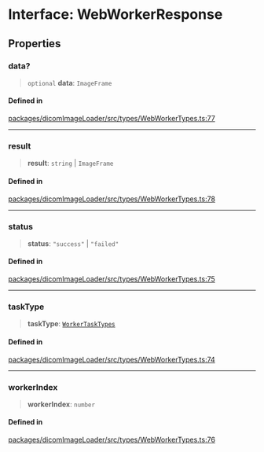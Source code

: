# Interface: WebWorkerResponse

## Properties

### data?

> `optional` **data**: `ImageFrame`

#### Defined in

[packages/dicomImageLoader/src/types/WebWorkerTypes.ts:77](https://github.com/cornerstonejs/cornerstone3D/blob/5addf8e516390235f8a3d16ccc818957013f098f/packages/dicomImageLoader/src/types/WebWorkerTypes.ts#L77)

***

### result

> **result**: `string` \| `ImageFrame`

#### Defined in

[packages/dicomImageLoader/src/types/WebWorkerTypes.ts:78](https://github.com/cornerstonejs/cornerstone3D/blob/5addf8e516390235f8a3d16ccc818957013f098f/packages/dicomImageLoader/src/types/WebWorkerTypes.ts#L78)

***

### status

> **status**: `"success"` \| `"failed"`

#### Defined in

[packages/dicomImageLoader/src/types/WebWorkerTypes.ts:75](https://github.com/cornerstonejs/cornerstone3D/blob/5addf8e516390235f8a3d16ccc818957013f098f/packages/dicomImageLoader/src/types/WebWorkerTypes.ts#L75)

***

### taskType

> **taskType**: [`WorkerTaskTypes`](../type-aliases/WorkerTaskTypes.md)

#### Defined in

[packages/dicomImageLoader/src/types/WebWorkerTypes.ts:74](https://github.com/cornerstonejs/cornerstone3D/blob/5addf8e516390235f8a3d16ccc818957013f098f/packages/dicomImageLoader/src/types/WebWorkerTypes.ts#L74)

***

### workerIndex

> **workerIndex**: `number`

#### Defined in

[packages/dicomImageLoader/src/types/WebWorkerTypes.ts:76](https://github.com/cornerstonejs/cornerstone3D/blob/5addf8e516390235f8a3d16ccc818957013f098f/packages/dicomImageLoader/src/types/WebWorkerTypes.ts#L76)
